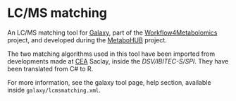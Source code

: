 LC/MS matching
==============

An LC/MS matching tool for [Galaxy](https://galaxyproject.org/), part of the [Workflow4Metabolomics](http://workflow4metabolomics.org/) project, and developed during the [MetaboHUB](http://www.metabohub.fr/en) project.

The two matching algorithms used in this tool have been imported from developments made at [CEA](http://www.cea.fr/english) Saclay, inside the *DSV/IBITEC-S/SPI*. They have been translated from C# to R.

For more information, see the galaxy tool page, help section, available inside `galaxy/lcmsmatching.xml`.
